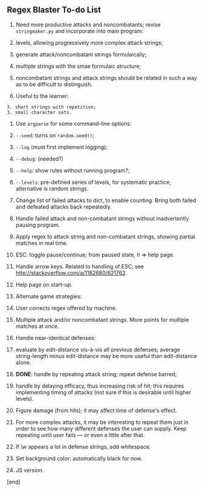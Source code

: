 ## Regex Blaster To-do List

 1. Need more productive attacks and noncombatants; revise `stringmaker.py` and incorporate into main program: 

  2. levels, allowing progressively more complex attack strings;
  2. generate attack/noncombatant strings formulaically;
  2. multiple strings with the smae formulaic structure;
  2. noncombatant strings and attack strings should be related in such a way as to be difficult to distinguish.
  2. Useful to the learner:

    3. short strings with repetition;
    3. small character sets.

 1. Use `argparse` for some command-line options: 

  2. `--seed`: turns on `random.seed()`;
  2. `--log` (must first implement logging); 
  2. `--debug`: (needed?)
  2. `--help`: show rules without running program?;
  2. `--levels`: pre-defined series of levels, for systematic practice; alternative is random strings.

 1. Change list of failed attacks to dict, to enable counting. Bring both failed and defeated attacks back repeatedly.

 1. Handle failed attack and non-combatant strings without inadvertently pausing program.

 1. Apply regex to attack string and non-combatant strings, showing partial matches in real time.

 1. ESC: toggle pause/continue; from paused state, h => help page.

 1. Handle arrow keys. Related to handling of ESC; see http://stackoverflow.com/a/1182680/621762.

 1. Help page on start-up. 
 
 1. Alternate game strategies:

  2. User corrects regex offered by machine.
  2. Multiple attack and/or noncombatant strings. More points for multiple matches at once.

 1. Handle near-identical defenses:

  2. evaluate by edit-distance vis-à-vis all previous defenses; average string-length minus edit-distance may be more useful than edit-distance alone.
  2. **DONE**: handle by repeating attack string; repeat defense barred;
  2. handle by delaying efficacy, thus increasing risk of hit; this requires implementing timing of attacks (not sure if this is desirable until higher levels).

 1. Figure damage (from hits); it may affect time of defense's effect.

 1. For more complex attacks, it may be interesting to repeat them just in order to see how many different defenses the user can supply. Keep repeating until user fails — or even a little after that.

 1. If \w appears a lot in defense strings, add whitespace.

 1. Set background color: automatically black for now.

 1. JS version.

[end]
